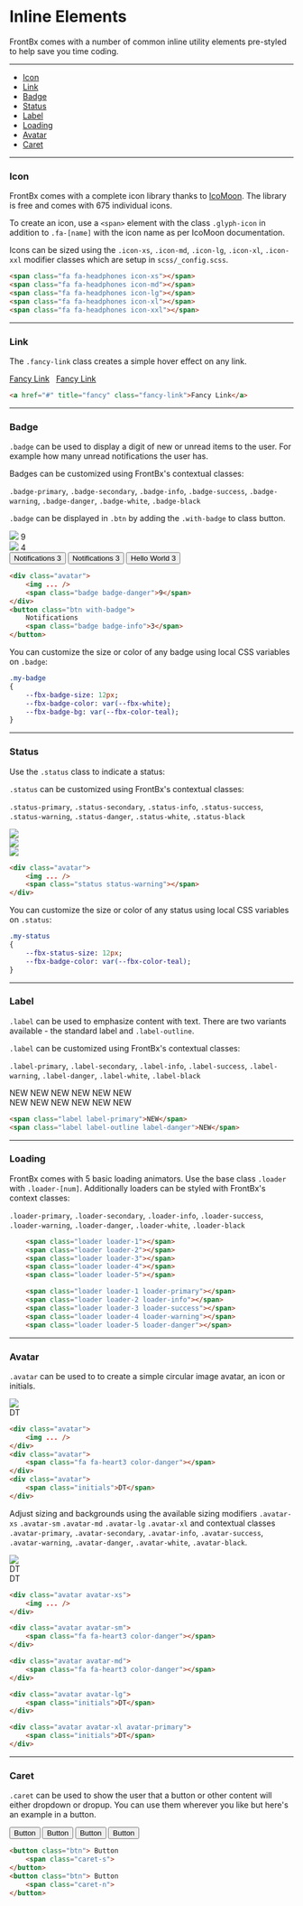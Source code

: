 # Inline Elements

FrontBx comes with a number of common  inline utility elements pre-styled to help save you time coding.

---

*	[Icon](#icon)
*	[Link](#link)
*	[Badge](#badge)
*	[Status](#status)
*	[Label](#label)
*	[Loading](#loading)
*	[Avatar](#avatar)
*	[Caret](#caret)

---

### Icon

FrontBx comes with a complete icon library thanks to [IcoMoon](https://icomoon.io/). The library is free and comes with 675 individual icons.

To create an icon, use a `<span>` element with the class `.glyph-icon` in addition to `.fa-[name]` with the icon name as per IcoMoon documentation.

Icons can be sized using the `.icon-xs`, `.icon-md`, `.icon-lg`, `.icon-xl`, `.icon-xxl` modifier classes which are setup in `scss/_config.scss`.

<div class="code-content-example">
    <div class="flex-row-fluid align-cols-center text-center col-gaps-xs">
        <span class="fa fa-headphones icon-xs"></span>
        <span class="fa fa-headphones icon-md"></span>
        <span class="fa fa-headphones icon-lg"></span>
        <span class="fa fa-headphones icon-xl"></span>
        <span class="fa fa-headphones icon-xxl"></span>
    </div>
</div>

```html
<span class="fa fa-headphones icon-xs"></span>
<span class="fa fa-headphones icon-md"></span>
<span class="fa fa-headphones icon-lg"></span>
<span class="fa fa-headphones icon-xl"></span>
<span class="fa fa-headphones icon-xxl"></span>
```

---

### Link

The `.fancy-link` class creates a simple hover effect on any link.

<div class="code-content-example">
   <div class="row text-center">
       	<a href="#" title="fancy" class="fancy-link">Fancy Link</a>&nbsp;&nbsp;
       	<a href="#" title="fancy" class="fancy-link">Fancy Link</a>  
    </div>
</div>

```html
<a href="#" title="fancy" class="fancy-link">Fancy Link</a>
```

---

### Badge

`.badge` can be used to display a digit of new or unread items to the user. For example how many unread notifications the user has.

Badges can be customized using FrontBx's contextual classes: 

`.badge-primary`, `.badge-secondary`, `.badge-info`, `.badge-success`, `.badge-warning`, `.badge-danger`, `.badge-white`, `.badge-black`

`.badge` can be displayed in `.btn` by adding the `.with-badge` to class button.

<div class="code-content-example">
    <div class="flex-row-fluid align-cols-center text-center col-gaps-xs pole-sm pole-s">
    	<div class="avatar">
            <img data-src="../../assets/img/trump-avatar.jpg" class="img-responsive js-lazyload lazyload grayscale" src="../../assets/img/trump-avatar_thumb.jpg" />
        	<span class="badge badge-danger">9</span>
        </div>
        <div class="avatar">
            <img data-src="../../assets/img/trump-avatar.jpg" class="img-responsive js-lazyload lazyload grayscale" src="../../assets/img/trump-avatar_thumb.jpg" />
        	<span class="badge badge-info">4</span>
        </div>
   	</div>
   	<div class="flex-row-fluid align-cols-center text-center col-gaps-xs">
        <button class="btn with-badge">
            Notifications
            <span class="badge badge-info">3</span>
        </button>
        <button class="btn btn-outline with-badge">
            Notifications
            <span class="badge badge-danger">3</span>
        </button>
        <button class="btn btn-pure with-badge">Hello World
            <span class="badge badge-info">3</span>
        </button>
    </div>
</div>

```html
<div class="avatar">
    <img ... />
	<span class="badge badge-danger">9</span>
</div>
<button class="btn with-badge">
    Notifications
    <span class="badge badge-info">3</span>
</button>
```

You can customize the size or color of any badge using local CSS variables on `.badge`:

```sass
.my-badge
{
	--fbx-badge-size: 12px;
	--fbx-badge-color: var(--fbx-white);
	--fbx-badge-bg: var(--fbx-color-teal);
}
```

---

### Status

Use the `.status` class to indicate a status:

`.status` can be customized using FrontBx's contextual classes: 

`.status-primary`, `.status-secondary`, `.status-info`, `.status-success`, `.status-warning`, `.status-danger`, `.status-white`, `.status-black`

<div class="code-content-example">
    <div class="flex-row-fluid align-cols-center text-center col-gaps-xs">
    	<div class="avatar">
            <img data-src="../../assets/img/trump-avatar.jpg" class="img-responsive js-lazyload lazyload grayscale" src="../../assets/img/trump-avatar_thumb.jpg" />
        	<span class="status status-warning"></span>
        </div>
        <div class="avatar">
            <img data-src="../../assets/img/trump-avatar.jpg" class="img-responsive js-lazyload lazyload grayscale" src="../../assets/img/trump-avatar_thumb.jpg" />
        	<span class="status status-success"></span>
        </div>
        <div class="avatar">
            <img data-src="../../assets/img/trump-avatar.jpg" class="img-responsive js-lazyload lazyload grayscale" src="../../assets/img/trump-avatar_thumb.jpg" />
        	<span class="status status-danger"></span>
        </div>
    </div>
</div>

```html
<div class="avatar">
    <img ... />
	<span class="status status-warning"></span>
</div>
```

You can customize the size or color of any status using local CSS variables on `.status`:

```sass
.my-status
{
	--fbx-status-size: 12px;
	--fbx-badge-color: var(--fbx-color-teal);
}
```

---

### Label

`.label` can be used to emphasize content with text. There are two variants available - the standard label and `.label-outline`.

`.label` can be customized using FrontBx's contextual classes: 

`.label-primary`, `.label-secondary`, `.label-info`, `.label-success`, `.label-warning`, `.label-danger`, `.label-white`, `.label-black`

<div class="code-content-example">
    <div class="flex-row-fluid align-cols-center text-center col-gaps-xs pole-sm pole-s">
        <span class="label">NEW</span>
        <span class="label label-primary">NEW</span>
        <span class="label label-info">NEW</span>
        <span class="label label-success">NEW</span>
        <span class="label label-warning">NEW</span>
        <span class="label label-danger">NEW</span>
    </div>
    <div class="flex-row-fluid align-cols-center text-center col-gaps-xs">
        <span class="label label-outline">NEW</span>
        <span class="label label-primary label-outline">NEW</span>
        <span class="label label-info label-outline">NEW</span>
        <span class="label label-success label-outline">NEW</span>
        <span class="label label-warning label-outline">NEW</span>
        <span class="label label-danger label-outline">NEW</span>
    </div>
</div>

```html
<span class="label label-primary">NEW</span>
<span class="label label-outline label-danger">NEW</span>
```

---

### Loading

FrontBx comes with 5 basic loading animators. Use the base class `.loader` with `.loader-[num]`. Additionally loaders can be styled with FrontBx's context classes:

`.loader-primary`, `.loader-secondary`, `.loader-info`, `.loader-success`, `.loader-warning`, `.loader-danger`, `.loader-white`, `.loader-black`

<div class="code-content-example">
    <div class="flex-row-fluid align-cols-center text-center col-gaps-sm">
        <span class="loader loader-1"></span>
        <span class="loader loader-2"></span>
        <span class="loader loader-3"></span>
        <span class="loader loader-4"></span>
        <span class="loader loader-5"></span>
    </div>
</div>

```html
    <span class="loader loader-1"></span>
    <span class="loader loader-2"></span>
    <span class="loader loader-3"></span>
    <span class="loader loader-4"></span>
    <span class="loader loader-5"></span>
```

<div class="code-content-example">
	<div class="flex-row-fluid align-cols-center text-center col-gaps-sm">
		<span class="loader loader-1 loader-primary"></span>
		<span class="loader loader-2 loader-info"></span>
		<span class="loader loader-3 loader-success"></span>
		<span class="loader loader-4 loader-warning"></span>
		<span class="loader loader-5 loader-danger"></span>
	</div>
</div>

```html
    <span class="loader loader-1 loader-primary"></span>
    <span class="loader loader-2 loader-info"></span>
    <span class="loader loader-3 loader-success"></span>
    <span class="loader loader-4 loader-warning"></span>
    <span class="loader loader-5 loader-danger"></span>
```

---

### Avatar

`.avatar` can be used to to create a simple circular image avatar, an icon or initials.

<div class="code-content-example">
    <div class="flex-row-fluid align-cols-center text-center col-gaps-sm">
        <div class="avatar">
            <img data-src="../../assets/img/trump-avatar.jpg" class="img-responsive js-lazyload lazyload grayscale" src="../../assets/img/trump-avatar_thumb.jpg" />
        </div>
        <div class="avatar">
            <span class="fa fa-heart3 color-danger"></span>
        </div>
        <div class="avatar">
            <span class="initials">DT</span>
        </div>
    </div>
</div>

```html
<div class="avatar">
    <img ... />
</div>
<div class="avatar">
    <span class="fa fa-heart3 color-danger"></span>
</div>
<div class="avatar">
    <span class="initials">DT</span>
</div>
```

Adjust sizing and backgrounds using the available sizing modifiers `.avatar-xs` `.avatar-sm` `.avatar-md` `.avatar-lg` `.avatar-xl` and contextual classes `.avatar-primary`, `.avatar-secondary`, `.avatar-info`, `.avatar-success`, `.avatar-warning`, `.avatar-danger`, `.avatar-white`, `.avatar-black`.

<div class="code-content-example">
    <div class="flex-row-fluid align-cols-center text-center col-gaps-sm">
        <div class="avatar avatar-xs">
            <img data-src="../../assets/img/trump-avatar.jpg" class="img-responsive js-lazyload lazyload grayscale" src="../../assets/img/trump-avatar_thumb.jpg" />
        </div>
        <div class="avatar avatar-sm">
            <span class="fa fa-heart3 color-danger"></span>
        </div>
        <div class="avatar avatar-md">
            <span class="fa fa-heart3 color-danger"></span>
        </div>
        <div class="avatar avatar-lg">
            <span class="initials">DT</span>
        </div>
        <div class="avatar avatar-xl avatar-primary">
            <span class="initials">DT</span>
        </div>
    </div>
</div>

```html
<div class="avatar avatar-xs">
    <img ... />
</div>

<div class="avatar avatar-sm">
    <span class="fa fa-heart3 color-danger"></span>
</div>

<div class="avatar avatar-md">
    <span class="fa fa-heart3 color-danger"></span>
</div>

<div class="avatar avatar-lg">
    <span class="initials">DT</span>
</div>

<div class="avatar avatar-xl avatar-primary">
    <span class="initials">DT</span>
</div>
```

---

### Caret

`.caret` can be used to show the user that a button or other content will either dropdown or dropup. You can use them wherever you like but here's an example in a button.

<div class="code-content-example">
    <div class="flex-row-fluid align-cols-center text-center col-gaps-sm">
        <button class="btn"> Button
            <span class="caret-s"></span>
        </button>
        <button class="btn btn-outline"> Button
            <span class="caret-n"></span>
        </button>
        <button class="btn btn-info"> Button
            <span class="caret-n"></span>
        </button>
        <button class="btn btn-info btn-outline"> Button
            <span class="caret-n"></span>
        </button>
    </div>
</div>

```html
<button class="btn"> Button
    <span class="caret-s">
</button>
<button class="btn"> Button
    <span class="caret-n">
</button>
```



